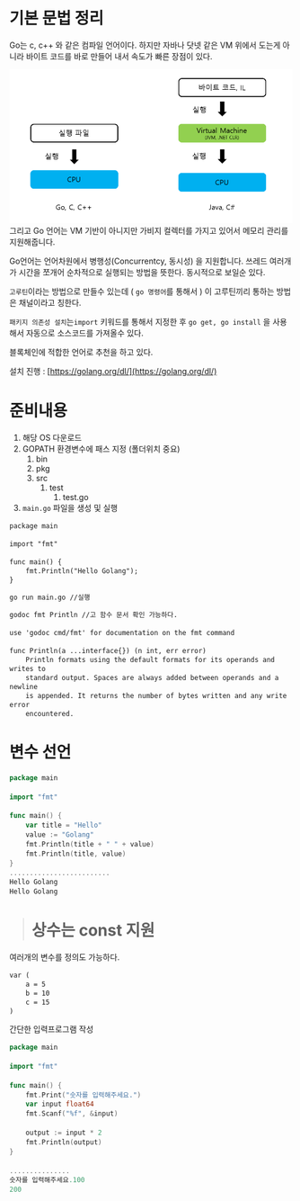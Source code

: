 # 기본 문법 정리

Go는 c, c++ 와 같은 컴파일 언어이다. 하지만 자바나 닷넷 같은 VM 위에서 도는게 아니라 바이트 코드를 바로 만들어 내서 속도가 빠른 장점이 있다.

![](/assets/golang_201805201654.png)그리고 Go 언어는 VM 기반이 아니지만 가비지 컬렉터를 가지고 있어서 메모리 관리를 지원해줍니다.

Go언어는 언어차원에서 병행성\(Concurrentcy, 동시성\) 을 지원합니다. 쓰레드 여러개가 시간을 쪼개어 순차적으로 실행되는 방법을 뜻한다. 동시적으로 보일순 있다.

`고루틴`이라는 방법으로 만들수 있는데 \( `go 명령어`를 통해서 \) 이 고루틴끼리 통하는 방법은 채널이라고 칭한다.

`패키지 의존성 설치`는`import` 키워드를 통해서 지정한 후 `go get, go install` 을 사용해서 자동으로 소스코드를 가져올수 있다.

블록체인에 적합한 언어로 추천을 하고 있다.

설치 진행 : [https://golang.org/dl/](https://golang.org/dl/)

# 준비내용

1. 해당 OS 다운로드 
2. GOPATH 환경변수에 패스 지정 \(폴더위치 중요\)
   1. bin
   2. pkg
   3. src
      1. test
         1. test.go
3. `main.go` 파일을 생성 및 실행

```
package main

import "fmt"

func main() {
    fmt.Println("Hello Golang");
}
```

```
go run main.go //실행
```

```
godoc fmt Println //고 함수 문서 확인 가능하다. 

use 'godoc cmd/fmt' for documentation on the fmt command

func Println(a ...interface{}) (n int, err error)
    Println formats using the default formats for its operands and writes to
    standard output. Spaces are always added between operands and a newline
    is appended. It returns the number of bytes written and any write error
    encountered.
```

# 변수 선언

```go
package main

import "fmt"

func main() {
    var title = "Hello"
    value := "Golang"
    fmt.Println(title + " " + value)
    fmt.Println(title, value)
}
.........................
Hello Golang
Hello Golang
```

> # 상수는 const 지원

여러개의 변수를 정의도 가능하다. 

```
var (
    a = 5
    b = 10
    c = 15
)
```

간단한 입력프로그램 작성

```go
package main

import "fmt"

func main() {
	fmt.Print("숫자를 입력해주세요.")
	var input float64
	fmt.Scanf("%f", &input)

	output := input * 2
	fmt.Println(output)
}

...............
숫자를 입력해주세요.100
200
```



